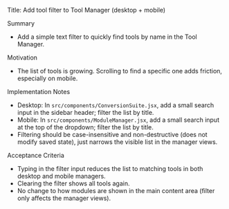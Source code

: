Title: Add tool filter to Tool Manager (desktop + mobile)

Summary
- Add a simple text filter to quickly find tools by name in the Tool Manager.

Motivation
- The list of tools is growing. Scrolling to find a specific one adds friction, especially on mobile.

Implementation Notes
- Desktop: In `src/components/ConversionSuite.jsx`, add a small search input in the sidebar header; filter the list by title.
- Mobile: In `src/components/ModuleManager.jsx`, add a small search input at the top of the dropdown; filter the list by title.
- Filtering should be case-insensitive and non-destructive (does not modify saved state), just narrows the visible list in the manager views.

Acceptance Criteria
- Typing in the filter input reduces the list to matching tools in both desktop and mobile managers.
- Clearing the filter shows all tools again.
- No change to how modules are shown in the main content area (filter only affects the manager views).

